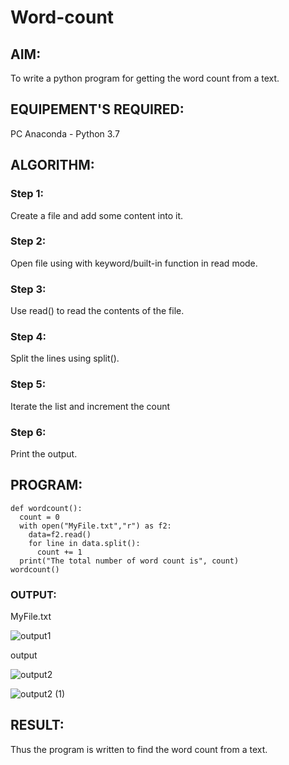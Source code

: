 # Word-count
## AIM:
To write a python program for getting the word count from a text.
## EQUIPEMENT'S REQUIRED: 
PC
Anaconda - Python 3.7
## ALGORITHM: 
### Step 1:
Create a file and add some content into it.

### Step 2:
Open file using with keyword/built-in function in read mode.

### Step 3:
Use read() to read the contents of the file.

### Step 4:
Split the lines using split().

### Step 5:
Iterate the list and increment the count

### Step 6:
Print the output.

## PROGRAM:
```
def wordcount():
  count = 0
  with open("MyFile.txt","r") as f2:
    data=f2.read()
    for line in data.split():
      count += 1
  print("The total number of word count is", count)
wordcount()
```

### OUTPUT:

MyFile.txt


![output1](https://user-images.githubusercontent.com/119477890/214042514-e7c74f9c-d8bf-41a0-ab24-0a1c9e25cd4f.png)


output

![output2](https://user-images.githubusercontent.com/119477890/214042550-cbd6f603-b521-4202-90ee-5b43332076a0.png)


![output2 (1)](https://user-images.githubusercontent.com/119477890/214042578-f612c549-557c-4383-948c-b11fb248d3c3.png)



## RESULT:
Thus the program is written to find the word count from a text.
